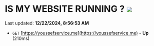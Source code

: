 # IS MY WEBSITE RUNNING ? [![](https://img.shields.io/static/v1?label=Sponsor&message=%E2%9D%A4&logo=GitHub&color=%23fe8e86)](https://github.com/sponsors/Youssef-Lehmam)

Last updated: **12/22/2024, 8:56:53 AM**

- `GET` [https://youssefservice.me](https://youssefservice.me) - **Up** (210ms)

